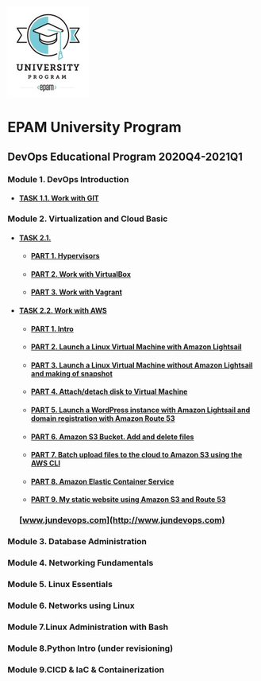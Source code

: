    ![EPAM University Program](m1/zero/epam_logo.png)

# **EPAM University Program**
## DevOps Educational Program 2020Q4-2021Q1
### Module 1. DevOps Introduction
* #### [TASK 1.1. Work with GIT](https://github.com/JuniorDevOps/DevOps_online_Kiev_2020Q42021Q1/blob/main/m1/task1.1/README.MD)

### Module 2. Virtualization and Cloud Basic
* #### [TASK 2.1.](https://github.com/JuniorDevOps/DevOps_online_Kiev_2020Q42021Q1/blob/main/m2/task2.1/README.MD)
    * #### [PART 1. Hypervisors](https://github.com/JuniorDevOps/DevOps_online_Kiev_2020Q42021Q1/blob/main/m2/task2.1/part1/README.MD)
    * #### [PART 2. Work with VirtualBox](https://github.com/JuniorDevOps/DevOps_online_Kiev_2020Q42021Q1/blob/main/m2/task2.1/part2/README.MD)
    * #### [PART 3. Work with Vagrant](https://github.com/JuniorDevOps/DevOps_online_Kiev_2020Q42021Q1/blob/main/m2/task2.1/part3/README.MD)
* #### [TASK 2.2. Work with AWS](https://github.com/JuniorDevOps/DevOps_online_Kiev_2020Q42021Q1/blob/main/m2/task2.2/README.MD)    
    * #### [PART 1. Intro](/m2/task2.2/part1/README.MD)
    * #### [PART 2. Launch a Linux Virtual Machine with Amazon Lightsail](/m2/task2.2/part2/README.MD)
    * #### [PART 3. Launch a Linux Virtual Machine without Amazon Lightsail and making of snapshot](/m2/task2.2/part3/README.MD)
    * #### [PART 4. Attach/detach disk to Virtual Machine](/m2/task2.2/part4/README.MD)
    * #### [PART 5. Launch a WordPress instance with Amazon Lightsail and domain registration with Amazon Route 53](/m2/task2.2/part5/README.MD)
    * #### [PART 6. Amazon S3 Bucket. Add and delete files](/m2/task2.2/part6/README.MD)
    * #### [PART 7. Batch upload files to the cloud to Amazon S3 using the AWS CLI](/m2/task2.2/part7/README.MD)
    * #### [PART 8. Amazon Elastic Container Service](/m2/task2.2/part8/README.MD)
    * #### [PART 9. My static website using Amazon S3 and Route 53](/m2/task2.2/part9/README.MD)
     ### [www.jundevops.com](http://www.jundevops.com)   
### Module 3. Database Administration
### Module 4. Networking Fundamentals
### Module 5. Linux Essentials
### Module 6. Networks using Linux
### Module 7.Linux Administration with Bash
### Module 8.Python Intro (under revisioning)
### Module 9.CICD & IaC & Containerization
